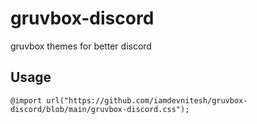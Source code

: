 # gruvbox-discord
gruvbox themes for better discord

## Usage
```
@import url("https://github.com/iamdevnitesh/gruvbox-discord/blob/main/gruvbox-discord.css");
```
